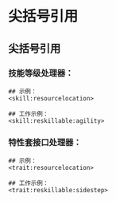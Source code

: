 # 尖括号引用

## 尖括号引用

### 技能等级处理器：

    ## 示例：
    <skill:resourcelocation>
    
    ## 工作示例：
    <skill:reskillable:agility>
    

### 特性套接口处理器：

    ## 示例：
    <trait:resourcelocation>
    
    ## 工作示例：
    <trait:reskillable:sidestep>
